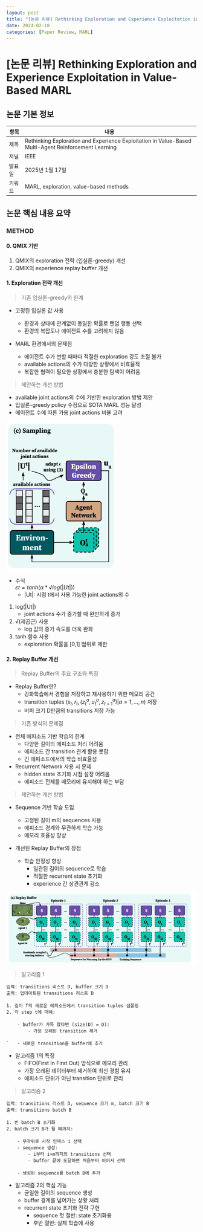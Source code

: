 ```yaml
---
layout: post
title: "[논문 리뷰] Rethinking Exploration and Experience Exploitation in Value-Based MARL"
date: 2024-02-18
categories: [Paper Review, MARL]
---
```

# [논문 리뷰] Rethinking Exploration and Experience Exploitation in Value-Based MARL

## 논문 기본 정보
| 항목 | 내용 |
|------|------|
| 제목 | Rethinking Exploration and Experience Exploitation in Value-Based Multi-Agent Reinforcement Learning |
| 저널 | IEEE |
| 발표일 | 2025년 1월 17일 |
| 키워드 | MARL, exploration, value-based methods |

## 논문 핵심 내용 요약

### METHOD
#### 0. QMIX 기반
1. QMIX의 exploration 전략 (입실론-greedy) 개선
2. QMIX의 experience replay buffer 개선

#### 1. Exploration 전략 개선

> 기존 입실론-greedy의 한계
* 고정된 입실론 값 사용
  - 환경과 상태에 관계없이 동일한 확률로 랜덤 행동 선택
  - 환경의 복잡도나 에이전트 수를 고려하지 않음

* MARL 환경에서의 문제점
  - 에이전트 수가 변할 때마다 적절한 exploration 강도 조절 불가
  - available actions의 수가 다양한 상황에서 비효율적
  - 복잡한 협력이 필요한 상황에서 충분한 탐색이 어려움

> 제안하는 개선 방법 
* available joint actions의 수에 기반한 exploration 방법 제안
* 입실론-greedy policy 수정으로 SOTA MARL 성능 달성
* 에이전트 수에 따른 가용 joint actions 비율 고려

![Exploration 전략 개선](../assets/images/2025-02-18-paper-review/image2.png)

* 수식 <br>
$εt = tanh(α * √log(|Ut|))$
  - |Ut|: 시점 t에서 사용 가능한 joint actions의 수
1. log(|Ut|)
    - joint actions 수가 증가할 때 완만하게 증가
2. √(제곱근) 사용
    - log 값의 증가 속도를 더욱 완화
3. tanh 함수 사용
    - exploration 확률을 [0,1] 범위로 제한

#### 2. Replay Buffer 개선

> Replay Buffer의 주요 구조와 특징
* Replay Buffer란?
    - 강화학습에서 경험을 저장하고 재사용하기 위한 메모리 공간
    - transition tuples $(s_t, r_t, {(z_t^a, u_t^a, z_{t+1}^a) | a=1,...,n})$ 저장
    - 버퍼 크기 D만큼의 transitions 저장 가능

> 기존 방식의 문제점
* 전체 에피소드 기반 학습의 한계
    - 다양한 길이의 에피소드 처리 어려움
    - 에피소드 간 transition 관계 활용 못함
    - 긴 에피소드에서의 학습 비효율성
* Recurrent Network 사용 시 문제
    - hidden state 초기화 시점 설정 어려움
    - 에피소드 전체를 메모리에 유지해야 하는 부담

 > 제안하는 개선 방법
* Sequence 기반 학습 도입
    - 고정된 길이 m의 sequences 사용
    - 에피소드 경계와 무관하게 학습 가능
    - 메모리 효율성 향상

* 개선된 Replay Buffer의 장점
    * 학습 안정성 향상
        - 일관된 길이의 sequence로 학습
        - 적절한 recurrent state 초기화
        - experience 간 상관관계 감소

![Replay Buffer 개선 구조](../assets/images/2025-02-18-paper-review/image1.png)
> 알고리즘 1
```
입력: transitions 리스트 D, buffer 크기 D
출력: 업데이트된 transitions 리스트 D

1. 길이 T의 새로운 에피소드에서 transition tuples 샘플링
2. 각 step t에 대해:

    - buffer가 가득 찼다면 (size(D) = D):
        - 가장 오래된 transition 제거

`   - 새로운 transition을 buffer에 추가
```
* 알고리즘 1의 특징
  - FIFO(First In First Out) 방식으로 메모리 관리
  - 가장 오래된 데이터부터 제거하여 최신 경험 유지
  - 에피소드 단위가 아닌 transition 단위로 관리 

> 알고리즘 2
```
입력: transitions 리스트 D, sequence 크기 m, batch 크기 B
출력: transitions batch B

1. 빈 batch B 초기화
2. batch 크기 B가 될 때까지:

    - 무작위로 시작 인덱스 i 선택
    - sequence 생성:
        - i부터 i+m까지의 transitions 선택
        - buffer 끝에 도달하면 처음부터 이어서 선택

    - 생성된 sequence를 batch B에 추가
```
* 알고리즘 2의 핵심 기능
  - 균일한 길이의 sequence 생성
  - buffer 경계를 넘어가는 상황 처리
  - recurrent state 초기화 전략 구현
    * sequence 첫 절반: state 초기화용
    * 후반 절반: 실제 학습에 사용
